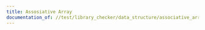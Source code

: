 ```yaml
---
title: Assosiative Array
documentation_of: //test/library_checker/data_structure/associative_array.test.py
---
```

